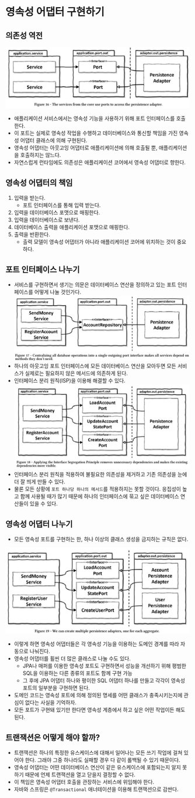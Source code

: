 # 영속성 어댑터 구현하기

## 의존성 역전

![영속성 어댑터](../image/persistence-adapter.png)
* 애플리케이션 서비스에서는 영속성 기능을 사용하기 위해 포트 인터페이스를 호출한다.
* 이 포트는 실제로 영속성 작업을 수행하고 데이터베이스와 통신할 책임을 가진 영속성 어댑터 클래스에 의해 구현된다.
* 영속성 어댑터는 아웃고잉 어댑터로 애플리케이션에 의해 호출될 뿐, 애플리케이션을 호출하지는 않느다.
* 자연스럽게 런타임에도 의존성은 애플리케이션 코어에서 영속성 어댑터로 향한다.

## 영속성 어댑터의 책임

1. 입력을 받는다.
   * 포트 인터페이스를 통해 입력 받는다.
2. 입력을 데이터베이스 포맷으로 매핑한다.
3. 입력을 데이터베이스로 보낸다.
4. 데이터베이스 출력을 애플리케이션 포맷으로 매핑한다.
5. 출력을 반환한다.
   * 출력 모델이 영속성 어댑터가 아니라 애플리케이션 코어에 위치하는 것이 중요하다.

## 포트 인터페이스 나누기

* 서비스를 구현하면서 생기는 의문은 데이터베이스 연산을 정의하고 있는 포트 인터페이스를 어떻게 나눌 것인가다.
![포트 인터페이스](../image/port-interface.png)
* 하나의 아웃고잉 포트 인터페이스에 모든 데이터베이스 연산을 모아두면 모든 서비스가 실제로는 필요하지 않은 메서드에 의존하게 된다.
* 인터페이스 분리 원칙(ISP)을 이용해 해결할 수 있다.
![인터페이스 분리 원칙](../image/isp.png)
* 인터페이스 분리 원칙을 적용하여 불필요한 의존성을 제거하고 기존 의존성을 눈에 더 잘 띄게 만들 수 있다.
* 물론 모든 상황에 `포트 하나당 하나의 메서드`를 적용하지는 못할 것이다. 응집성이 높고 함께 사용될 때가 많기 때문에 하나의 인터페이스에
 묶고 싶은 데이터베이스 연산들이 있을 수 있다.

## 영속성 어댑터 나누기

* 모든 영속성 포트를 구현하는 한, 하나 이상의 클래스 생성을 금지하는 규칙은 없다.

![인터페이스 분리 원칙](../image/isp2.png)
* 이렇게 하면 영속성 어댑터들은 각 영속성 기능을 이용하는 도메인 경계를 따라 자동으로 나눠진다.
* 영속성 어댑터를 휠씬 더 많은 클래스로 나눌 수도 있다. 
  * JPA나 매퍼를 이용한 영속성 포트도 구현하면서 성능을 개선하기 위해 평범한 SQL을 이용하는 다른 종류의 포트도 함께 구현 가능
  * 그 후에 JPA 어댑터 하나와 평이한 SQL 어댑터 하나를 만들고 각각이 영속성 포트의 일부분을 구현하면 된다.
* 도메인 코드는 영속성 포트에 의해 정의된 명세를 어떤 클래스가 충족시키는지에 관심이 없다는 사실을 기억하자.
* 모든 포트가 구현돼 있기만 한다면 영속성 계층에서 하고 싶은 어떤 작업이든 해도 된다.

## 트랜잭션은 어떻게 해야 할까?

* 트랜잭션은 하나의 특정한 유스케이스에 대해서 일어나는 모든 쓰기 작업에 걸쳐 있어야 한다. 그래야 그중 하나라도 실패할 경우 다 같이 롤백될
 수 있기 때문이다.
* 영속성 어댑터는 어떤 데이터베이스 연산이 같은 유스케이스에 포함되는지 알지 못하기 때문에 언제 트랜잭션을 열고 닫을지 결정할 수 없다.
* 이 책임은 영속성 어댑터 호출을 관장하는 서비스에 위임해야 한다.
* 자바와 스프링은 `@Transactional` 애너테이션을 이용해 트랜잭션으로 감싼다.

